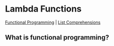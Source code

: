 # Lambda Functions

<a href="./README.md">Functional Programming</a> | <a href="./listcomp.md">List Comprehensions</a>

## What is functional programming?
